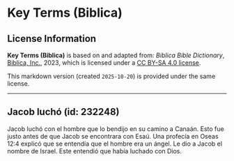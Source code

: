 # Key Terms (Biblica)

## License Information

**Key Terms (Biblica)** is based on and adapted from: _Biblica Bible Dictionary_, [Biblica, Inc.](https://www.biblica.com/), 2023, which is licensed under a [CC BY-SA 4.0 license](https://creativecommons.org/licenses/by-sa/4.0/legalcode.en).

This markdown version (created `2025-10-20`) is provided under the same license.



--------------------------------

## Jacob luchó (id: 232248)

Jacob luchó con el hombre que lo bendijo en su camino a Canaán. Esto fue justo antes de que Jacob se encontrara con Esaú. Una profecía en Oseas 12:4 explicó que se entendía que el hombre era un ángel. Le dio a Jacob el nombre de Israel. Este entendió que había luchado con Dios.


